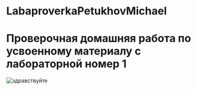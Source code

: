 # LabaproverkaPetukhovMichael

# Проверочная домашняя работа по усвоенному материалу с лабораторной номер 1

![здравствуйте](blob:https://web.telegram.org/65106951-f4b8-479f-b3af-9cb78554cd02 "эт я")
